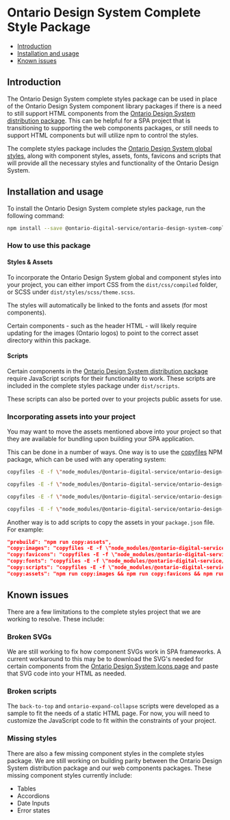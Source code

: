 # Ontario Design System Complete Style Package

- [Introduction](#introduction)
- [Installation and usage](#installation-and-usage)
- [Known issues](#known-issues)

## Introduction

The Ontario Design System complete styles package can be used in place of the Ontario Design System component library packages if there is a need to still support HTML components from the [Ontario Design System distribution package](https://designsystem.ontario.ca/docs/documentation/for-developers/getting-started.html#about-the-distribution-package). This can be helpful for a SPA project that is transitioning to supporting the web components packages, or still needs to support HTML components but will utilize npm to control the styles.

The complete styles package includes the [Ontario Design System global styles](https://www.npmjs.com/package/@ontario-digital-service/ontario-design-system-global-styles), along with component styles, assets, fonts, favicons and scripts that will provide all the necessary styles and functionality of the Ontario Design System.

## Installation and usage

To install the Ontario Design System complete styles package, run the following command:

```bash
npm install --save @ontario-digital-service/ontario-design-system-complete-styles
```

### How to use this package

#### Styles & Assets

To incorporate the Ontario Design System global and component styles into your project, you can either import CSS from the `dist/css/compiled` folder, or SCSS under `dist/styles/scss/theme.scss`.

The styles will automatically be linked to the fonts and assets (for most components).

Certain components - such as the header HTML - will likely require updating for the images (Ontario logos) to point to the correct asset directory within this package.

#### Scripts

Certain components in the [Ontario Design System distribution package](https://designsystem.ontario.ca/docs/documentation/for-developers/getting-started.html#about-the-distribution-package) require JavaScript scripts for their functionality to work. These scripts are included in the complete styles package under `dist/scripts`.

These scripts can also be ported over to your projects public assets for use.

### Incorporating assets into your project

You may want to move the assets mentioned above into your project so that they are available for bundling upon building your SPA application.

This can be done in a number of ways. One way is to use the [copyfiles](https://www.npmjs.com/package/copyfiles) NPM package, which can be used with any operating system:

```bash
copyfiles -E -f \"node_modules/@ontario-digital-service/ontario-design-system-complete-styles/dist/assets/**\" public/assets

copyfiles -E -f \"node_modules/@ontario-digital-service/ontario-design-system-complete-styles/dist/favicons/**\" public/favicons

copyfiles -E -f \"node_modules/@ontario-digital-service/ontario-design-system-complete-styles/dist/fonts/**\" public/fonts

copyfiles -E -f \"node_modules/@ontario-digital-service/ontario-design-system-complete-styles/dist/scripts/**\" public/scripts
```

Another way is to add scripts to copy the assets in your `package.json` file. For example:

```json
"prebuild": "npm run copy:assets",
"copy:images": "copyfiles -E -f \"node_modules/@ontario-digital-service/ontario-design-system-complete-styles/dist/assets/**\" public/assets",
"copy:favicons": "copyfiles -E -f \"node_modules/@ontario-digital-service/ontario-design-system-complete-styles/dist/favicons/**\" public/favicons",
"copy:fonts": "copyfiles -E -f \"node_modules/@ontario-digital-service/ontario-design-system-complete-styles/dist/fonts/**\" public/fonts",
"copy:scripts": "copyfiles -E -f \"node_modules/@ontario-digital-service/ontario-design-system-complete-styles/dist/scripts/**\" public/scripts",
"copy:assets": "npm run copy:images && npm run copy:favicons && npm run copy:fonts && npm run copy:scripts"
```

## Known issues

There are a few limitations to the complete styles project that we are working to resolve. These include:

### Broken SVGs

We are still working to fix how component SVGs work in SPA frameworks. A current workaround to this may be to download the SVG's needed for certain components from the [Ontario Design System Icons page]() and paste that SVG code into your HTML as needed.

### Broken scripts

The `back-to-top` and `ontario-expand-collapse` scripts were developed as a sample to fit the needs of a static HTML page. For now, you will need to customize the JavaScript code to fit within the constraints of your project.

### Missing styles

There are also a few missing component styles in the complete styles package. We are still working on building parity between the Ontario Design System distribution package and our web components packages. These missing component styles currently include:

- Tables
- Accordions
- Date Inputs
- Error states
